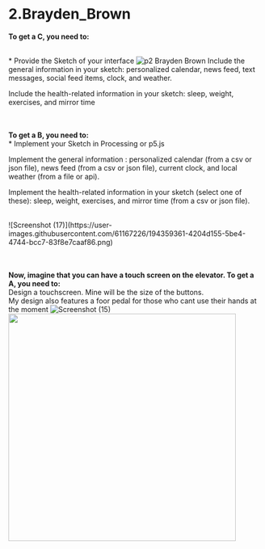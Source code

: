 # 2.Brayden_Brown

**To get a C, you need to:**




<br />* Provide the Sketch of your interface
![p2 Brayden Brown](https://user-images.githubusercontent.com/61167226/202030621-392fc301-622a-4a17-a3ea-5faf1573c33b.png)
Include the general information in your sketch: personalized calendar, news feed, text messages, social feed items, clock, and weather.

Include the health-related information in your sketch: sleep, weight, exercises, and mirror time

<br /><br />**To get a B, you need to:**
<br />* Implement your Sketch in Processing or p5.js

Implement the general information : personalized calendar (from a csv or json file), news feed (from a csv or json file), current clock, and local weather (from a file or api).

Implement the health-related information in your sketch (select one of these): sleep, weight, exercises, and mirror time (from a csv or json file).


<br />
![Screenshot (17)](https://user-images.githubusercontent.com/61167226/194359361-4204d155-5be4-4744-bcc7-83f8e7caaf86.png)

<br /><br />
**Now, imagine that you can have a touch screen on the elevator. To get a A, you need to:**
<br />Design a touchscreen. Mine will be the size of the buttons.
<br /> My design also features a foor pedal for those who cant use their hands at the moment
![Screenshot (15)](https://user-images.githubusercontent.com/61167226/194359722-44df3aa4-1ca5-45b0-924d-40c03efd1ca1.png)
<br /> <img src="https://user-images.githubusercontent.com/61167226/194360312-1d2fdd06-e893-4101-b49f-ccbf6d7c4ef2.gif" width="450">
